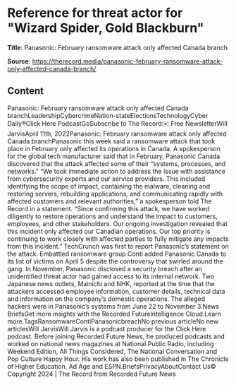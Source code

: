 # Reference for threat actor for "Wizard Spider, Gold Blackburn"

**Title**: Panasonic: February ransomware attack only affected Canada branch

**Source**: https://therecord.media/panasonic-february-ransomware-attack-only-affected-canada-branch/

## Content
Panasonic: February ransomware attack only affected Canada branchLeadershipCybercrimeNation-stateElectionsTechnologyCyber Daily®Click Here PodcastGoSubscribe to The Record✉️ Free NewsletterWill JarvisApril 11th, 2022Panasonic: February ransomware attack only affected Canada branchPanasonic this week said a ransomware attack that took place in February only affected its operations in Canada.
A spokesperson for the global tech manufacturer said that in February, Panasonic Canada discovered that the attack affected some of their “systems, processes, and networks.”
“We took immediate action to address the issue with assistance from cybersecurity experts and our service providers. This included identifying the scope of impact, containing the malware, cleaning and restoring servers, rebuilding applications, and communicating rapidly with affected customers and relevant authorities,” a spokesperson told The Record in a statement.
“Since confirming this attack, we have worked diligently to restore operations and understand the impact to customers, employees, and other stakeholders. Our ongoing investigation revealed that this incident only affected our Canadian operations. Our top priority is continuing to work closely with affected parties to fully mitigate any impacts from this incident.”
TechCrunch was first to report Panasonic’s statement on the attack.
Embattled ransomware group Conti added Panasonic Canada to its list of victims on April 5 despite the controversy that swirled around the gang.
In November, Panasonic disclosed a security breach after an unidentified threat actor had gained access to its internal network.
Two Japanese news outlets, Mainichi and NHK, reported at the time that the attackers accessed employee information, customer details, technical data and information on the company’s domestic operations.
The alleged hackers were in Panasonic’s systems from June 22 to November 3.News BriefsGet more insights with the Recorded FutureIntelligence Cloud.Learn more.TagsRansomwareContiPanasonicbreachNo previous articleNo new articlesWill JarvisWill Jarvis is a podcast producer for the Click Here podcast. Before joining Recorded Future News, he produced podcasts and worked on national news magazines at National Public Radio, including Weekend Edition, All Things Considered, The National Conversation and Pop Culture Happy Hour. His work has also been published in The Chronicle of Higher Education, Ad Age and ESPN.BriefsPrivacyAboutContact Us© Copyright 2024 | The Record from Recorded Future News